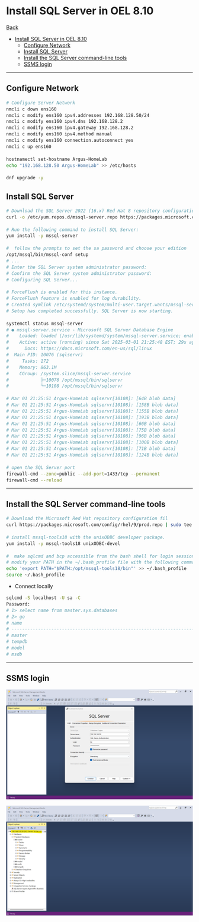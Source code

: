 # Install SQL Server in OEL 8.10

[Back](../../index.md)

- [Install SQL Server in OEL 8.10](#install-sql-server-in-oel-810)
  - [Configure Network](#configure-network)
  - [Install SQL Server](#install-sql-server)
  - [Install the SQL Server command-line tools](#install-the-sql-server-command-line-tools)
  - [SSMS login](#ssms-login)

---

## Configure Network

```sh
# Configure Server Network
nmcli c down ens160
nmcli c modify ens160 ipv4.addresses 192.168.128.50/24
nmcli c modify ens160 ipv4.dns 192.168.128.2
nmcli c modify ens160 ipv4.gateway 192.168.128.2
nmcli c modify ens160 ipv4.method manual
nmcli c modify ens160 connection.autoconnect yes
nmcli c up ens160

hostnamectl set-hostname Argus-HomeLab
echo "192.168.128.50 Argus-HomeLab" >> /etc/hosts

dnf upgrade -y
```

## Install SQL Server

```sh
# Download the SQL Server 2022 (16.x) Red Hat 8 repository configuration file:
curl -o /etc/yum.repos.d/mssql-server.repo https://packages.microsoft.com/config/rhel/8/mssql-server-2022.repo

# Run the following command to install SQL Server:
yum install -y mssql-server

#  follow the prompts to set the sa password and choose your edition
/opt/mssql/bin/mssql-conf setup
# ...
# Enter the SQL Server system administrator password:
# Confirm the SQL Server system administrator password:
# Configuring SQL Server...

# ForceFlush is enabled for this instance.
# ForceFlush feature is enabled for log durability.
# Created symlink /etc/systemd/system/multi-user.target.wants/mssql-server.service → /usr/lib/systemd/system/mssql-server.service.
# Setup has completed successfully. SQL Server is now starting.

systemctl status mssql-server
# ● mssql-server.service - Microsoft SQL Server Database Engine
#    Loaded: loaded (/usr/lib/systemd/system/mssql-server.service; enabled; vendor preset: disabled)
#    Active: active (running) since Sat 2025-03-01 21:25:48 EST; 29s ago
#      Docs: https://docs.microsoft.com/en-us/sql/linux
#  Main PID: 10076 (sqlservr)
#     Tasks: 172
#    Memory: 863.1M
#    CGroup: /system.slice/mssql-server.service
#            ├─10076 /opt/mssql/bin/sqlservr
#            └─10108 /opt/mssql/bin/sqlservr

# Mar 01 21:25:51 Argus-HomeLab sqlservr[10108]: [64B blob data]
# Mar 01 21:25:51 Argus-HomeLab sqlservr[10108]: [158B blob data]
# Mar 01 21:25:51 Argus-HomeLab sqlservr[10108]: [155B blob data]
# Mar 01 21:25:51 Argus-HomeLab sqlservr[10108]: [193B blob data]
# Mar 01 21:25:51 Argus-HomeLab sqlservr[10108]: [66B blob data]
# Mar 01 21:25:51 Argus-HomeLab sqlservr[10108]: [75B blob data]
# Mar 01 21:25:51 Argus-HomeLab sqlservr[10108]: [96B blob data]
# Mar 01 21:25:51 Argus-HomeLab sqlservr[10108]: [100B blob data]
# Mar 01 21:25:51 Argus-HomeLab sqlservr[10108]: [71B blob data]
# Mar 01 21:25:51 Argus-HomeLab sqlservr[10108]: [124B blob data]

# open the SQL Server port
firewall-cmd --zone=public --add-port=1433/tcp --permanent
firewall-cmd --reload
```

---

## Install the SQL Server command-line tools

```sh
# Download the Microsoft Red Hat repository configuration fil
curl https://packages.microsoft.com/config/rhel/9/prod.repo | sudo tee /etc/yum.repos.d/mssql-release.repo

# install mssql-tools18 with the unixODBC developer package.
yum install -y mssql-tools18 unixODBC-devel

#  make sqlcmd and bcp accessible from the bash shell for login sessions
# modify your PATH in the ~/.bash_profile file with the following command:
echo 'export PATH="$PATH:/opt/mssql-tools18/bin"' >> ~/.bash_profile
source ~/.bash_profile
```

- Connect locally

```sh
sqlcmd -S localhost -U sa -C
Password:
# 1> select name from master.sys.databases
# 2> go
# name
# --------------------------------------------------------------------------------------------------------------------------------
# master
# tempdb
# model
# msdb
```

---

## SSMS login

![pic](./pic/ssms_login01.png)

![pic](./pic/ssms_login02.png)
